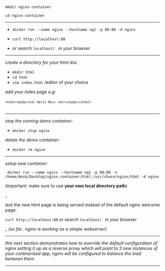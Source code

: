 `mkdir nginx-container`

`cd nginx-container`
<hr>

 - `docker run --name nginx --hostname ng1 -p 80:80 -d nginx`

 - `curl http://localhost:80` 
 - _or_ 
 _search_ `localhost/ ` _in your browser_
<hr>

 _create a directory for your html doc_
 - `mkdir html`
 - `cd html`
 - `vim index.html`   /editor of your choice 
 
 _add your index page e.g:_
###### <code>```<html><body><h1> Hello Mars <h1></body></html>```</code>

<hr>

 _stop the running demo container:_
 - `docker stop nginx`

 _delete the demo container:_
 - `docker rm nginx`
 <hr>

_setup new container:_
```
 docker run --name nginx --hostname ng1 -p 80:80 -v /home/desk/Desktop/nginx-container/html:/usr/share/nginx/html -d nginx
```

 (important:
make sure to use **your own local directory path**)

_

test the new html page is being served instead of the default nginx welcome page:

 `curl http://localhost:80` 
 _or_ 
 _search_ `localhost/ ` _in your browser_

_
_(so far.. nginx is working as a simple webserver)_
<hr>

_this next section demonstrates how to override the default configuration of nginx setting it up as a reverse proxy which will point to 3 new instances of your continerised app, nginx will be configured to balance the load between them_

<hr>